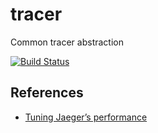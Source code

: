 # tracer

Common tracer abstraction

[![Build Status](https://travis-ci.org/c3sr/tracer.svg?branch=master)](https://travis-ci.org/c3sr/tracer)

## References

- [Tuning Jaeger’s performance](https://medium.com/jaegertracing/tuning-jaegers-performance-7a60864cf3b1)
